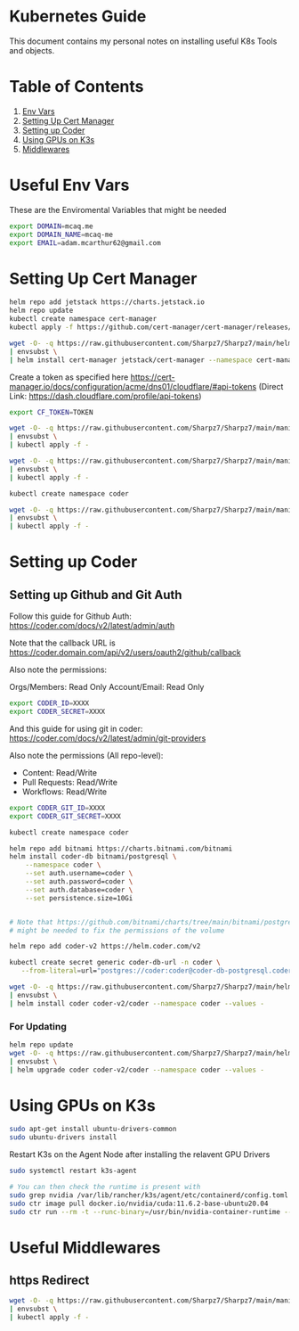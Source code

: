 # Kubernetes Guide

This document contains my personal notes on installing useful K8s Tools and objects.

# Table of Contents

1. [Env Vars](#useful-env-vars)
2. [Setting Up Cert Manager](#Setting-Up-Cert-Manager)
3. [Setting up Coder](#Setting-up-Coder)
4. [Using GPUs on K3s](#Using-GPUs-on-K3s)
4. [Middlewares](#useful-middlewares)

# Useful Env Vars

These are the Enviromental Variables that might be needed

```bash
export DOMAIN=mcaq.me
export DOMAIN_NAME=mcaq-me
export EMAIL=adam.mcarthur62@gmail.com
```

# Setting Up Cert Manager

```bash
helm repo add jetstack https://charts.jetstack.io
helm repo update
kubectl create namespace cert-manager
kubectl apply -f https://github.com/cert-manager/cert-manager/releases/download/v1.11.0/cert-manager.crds.yaml

wget -O- -q https://raw.githubusercontent.com/Sharpz7/Sharpz7/main/helm/cert-manager.yaml \
| envsubst \
| helm install cert-manager jetstack/cert-manager --namespace cert-manager --version v1.11.0 --values -
```

Create a token as specified here https://cert-manager.io/docs/configuration/acme/dns01/cloudflare/#api-tokens
(Direct Link: https://dash.cloudflare.com/profile/api-tokens)

```bash
export CF_TOKEN=TOKEN

wget -O- -q https://raw.githubusercontent.com/Sharpz7/Sharpz7/main/manifests/cloudflare/token.yaml \
| envsubst \
| kubectl apply -f -

wget -O- -q https://raw.githubusercontent.com/Sharpz7/Sharpz7/main/manifests/cloudflare/issuer.yaml \
| envsubst \
| kubectl apply -f -
```

```bash
kubectl create namespace coder

wget -O- -q https://raw.githubusercontent.com/Sharpz7/Sharpz7/main/manifests/certs.yaml \
| envsubst \
| kubectl apply -f -
```

# Setting up Coder

## Setting up Github and Git Auth

Follow this guide for Github Auth: https://coder.com/docs/v2/latest/admin/auth

Note that the callback URL is https://coder.domain.com/api/v2/users/oauth2/github/callback

Also note the permissions:

Orgs/Members: Read Only
Account/Email: Read Only

```bash
export CODER_ID=XXXX
export CODER_SECRET=XXXX
```

And this guide for using git in coder: https://coder.com/docs/v2/latest/admin/git-providers

Also note the permissions (All repo-level):

- Content: Read/Write
- Pull Requests: Read/Write
- Workflows: Read/Write

```bash
export CODER_GIT_ID=XXXX
export CODER_GIT_SECRET=XXXX
```


```bash
kubectl create namespace coder

helm repo add bitnami https://charts.bitnami.com/bitnami
helm install coder-db bitnami/postgresql \
    --namespace coder \
    --set auth.username=coder \
    --set auth.password=coder \
    --set auth.database=coder \
    --set persistence.size=10Gi


# Note that https://github.com/bitnami/charts/tree/main/bitnami/postgresql-ha#adjust-permissions-of-persistent-volume-mountpoint
# might be needed to fix the permissions of the volume

helm repo add coder-v2 https://helm.coder.com/v2
```

```bash
kubectl create secret generic coder-db-url -n coder \
   --from-literal=url="postgres://coder:coder@coder-db-postgresql.coder.svc.cluster.local:5432/coder?sslmode=disable"
```

```bash
wget -O- -q https://raw.githubusercontent.com/Sharpz7/Sharpz7/main/helm/coder.yml \
| envsubst \
| helm install coder coder-v2/coder --namespace coder --values -
```

### For Updating

```bash
helm repo update
wget -O- -q https://raw.githubusercontent.com/Sharpz7/Sharpz7/main/helm/coder.yml \
| envsubst \
| helm upgrade coder coder-v2/coder --namespace coder --values -
```

# Using GPUs on K3s

```bash
sudo apt-get install ubuntu-drivers-common
sudo ubuntu-drivers install
```

Restart K3s on the Agent Node after installing the relavent GPU Drivers

```bash
sudo systemctl restart k3s-agent

# You can then check the runtime is present with
sudo grep nvidia /var/lib/rancher/k3s/agent/etc/containerd/config.toml
sudo ctr image pull docker.io/nvidia/cuda:11.6.2-base-ubuntu20.04
sudo ctr run --rm -t --runc-binary=/usr/bin/nvidia-container-runtime --env NVIDIA_VISIBLE_DEVICES=all docker.io/nvidia/cuda:11.6.2-base-ubuntu20.04 cuda-11.6.2-base-ubuntu20.04 nvidia-smi
```

# Useful Middlewares

## https Redirect

```bash
wget -O- -q https://raw.githubusercontent.com/Sharpz7/Sharpz7/main/manifests/middleware/https-redirect.yaml \
| envsubst \
| kubectl apply -f -
```
